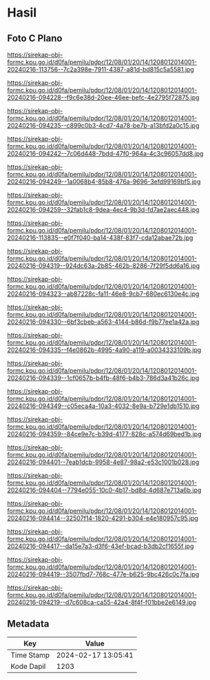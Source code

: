 # Hasil

## Foto C Plano

https://sirekap-obj-formc.kpu.go.id/d0fa/pemilu/pdpr/12/08/01/20/14/1208012014001-20240216-113756--7c2a398e-7911-4387-a81d-bd815c5a5581.jpg

https://sirekap-obj-formc.kpu.go.id/d0fa/pemilu/pdpr/12/08/01/20/14/1208012014001-20240216-094228--f9c6e38d-20ee-46ee-befc-4e2795f72875.jpg

https://sirekap-obj-formc.kpu.go.id/d0fa/pemilu/pdpr/12/08/01/20/14/1208012014001-20240216-094235--c899c0b3-4cd7-4a78-be7b-a13bfd2a0c15.jpg

https://sirekap-obj-formc.kpu.go.id/d0fa/pemilu/pdpr/12/08/01/20/14/1208012014001-20240216-094242--7c06d448-7bdd-47f0-964a-4c3c96057dd8.jpg

https://sirekap-obj-formc.kpu.go.id/d0fa/pemilu/pdpr/12/08/01/20/14/1208012014001-20240216-094249--1a0068b4-85b8-476a-9696-3efd99169bf5.jpg

https://sirekap-obj-formc.kpu.go.id/d0fa/pemilu/pdpr/12/08/01/20/14/1208012014001-20240216-094259--32fab1c8-9dea-4ec4-9b3d-fd7ae2aec448.jpg

https://sirekap-obj-formc.kpu.go.id/d0fa/pemilu/pdpr/12/08/01/20/14/1208012014001-20240216-113835--e0f7f040-ba14-438f-83f7-cda12abae72b.jpg

https://sirekap-obj-formc.kpu.go.id/d0fa/pemilu/pdpr/12/08/01/20/14/1208012014001-20240216-094319--924dc63a-2b85-462b-8286-7f29f5dd6a16.jpg

https://sirekap-obj-formc.kpu.go.id/d0fa/pemilu/pdpr/12/08/01/20/14/1208012014001-20240216-094323--ab87228c-fa11-46e8-9cb7-680ec6130e4c.jpg

https://sirekap-obj-formc.kpu.go.id/d0fa/pemilu/pdpr/12/08/01/20/14/1208012014001-20240216-094330--6bf3cbeb-a563-4144-b86d-f9b77ee1a42a.jpg

https://sirekap-obj-formc.kpu.go.id/d0fa/pemilu/pdpr/12/08/01/20/14/1208012014001-20240216-094335--f4e0862b-4995-4a90-a119-a0034333109b.jpg

https://sirekap-obj-formc.kpu.go.id/d0fa/pemilu/pdpr/12/08/01/20/14/1208012014001-20240216-094339--1cf0657b-b4fb-48f6-b4b3-786d3a41b26c.jpg

https://sirekap-obj-formc.kpu.go.id/d0fa/pemilu/pdpr/12/08/01/20/14/1208012014001-20240216-094349--c05eca4a-10a3-4032-8e9a-b729e1db1510.jpg

https://sirekap-obj-formc.kpu.go.id/d0fa/pemilu/pdpr/12/08/01/20/14/1208012014001-20240216-094359--84ce9e7c-b39d-4177-828c-a574d69bed1b.jpg

https://sirekap-obj-formc.kpu.go.id/d0fa/pemilu/pdpr/12/08/01/20/14/1208012014001-20240216-094401--7eab1dcb-9958-4e87-98a2-e53c1001b028.jpg

https://sirekap-obj-formc.kpu.go.id/d0fa/pemilu/pdpr/12/08/01/20/14/1208012014001-20240216-094404--7794e055-10c0-4b17-bd8d-4d687e713a6b.jpg

https://sirekap-obj-formc.kpu.go.id/d0fa/pemilu/pdpr/12/08/01/20/14/1208012014001-20240216-094414--32507f14-1820-4291-b304-e4e180957c95.jpg

https://sirekap-obj-formc.kpu.go.id/d0fa/pemilu/pdpr/12/08/01/20/14/1208012014001-20240216-094417--da15e7a3-d3f6-43ef-bcad-b3db2cf1655f.jpg

https://sirekap-obj-formc.kpu.go.id/d0fa/pemilu/pdpr/12/08/01/20/14/1208012014001-20240216-094419--3507fbd7-768c-477e-b625-9bc426c0c7fa.jpg

https://sirekap-obj-formc.kpu.go.id/d0fa/pemilu/pdpr/12/08/01/20/14/1208012014001-20240216-094219--d7c608ca-ca55-42a4-8f4f-f01bbe2e6149.jpg


## Metadata

| Key        | Value               |
| ---------- | ------------------- |
| Time Stamp | 2024-02-17 13:05:41 |
| Kode Dapil | 1203                |



